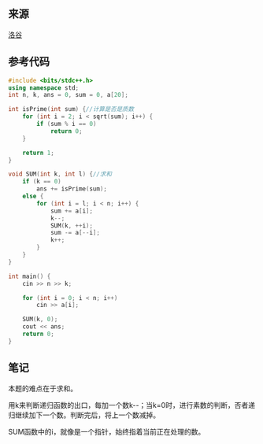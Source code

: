 ## 来源

[洛谷](https://www.luogu.com.cn/problem/P1036)

## 参考代码

~~~c++
#include <bits/stdc++.h>
using namespace std;
int n, k, ans = 0, sum = 0, a[20];

int isPrime(int sum) {//计算是否是质数
	for (int i = 2; i < sqrt(sum); i++) {
		if (sum % i == 0)
			return 0;
	}

	return 1;
}

void SUM(int k, int l) {//求和
	if (k == 0)
		ans += isPrime(sum);
	else {
		for (int i = l; i < n; i++) {
			sum += a[i];
			k--;
			SUM(k, ++i);
			sum -= a[--i];
			k++;
		}
	}
}

int main() {
	cin >> n >> k;

	for (int i = 0; i < n; i++)
		cin >> a[i];

	SUM(k, 0);
	cout << ans;
	return 0;
}
~~~

## 笔记

本题的难点在于求和。

用k来判断递归函数的出口，每加一个数k--；当k=0时，进行素数的判断，否者递归继续加下一个数。判断完后，将上一个数减掉。

SUM函数中的i，就像是一个指针，始终指着当前正在处理的数。